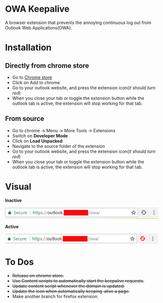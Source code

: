 # OWA Keepalive
A browser extension that prevents the annoying continuous log out from Outlook Web Applications(OWA).

# Installation

## Directly from chrome store
- Go to [Chrome store](https://chrome.google.com/webstore/detail/icicklhncnongibfodkagbaiaicmldaf/)
- Click on Add to chrome
- Go to your outlook website, and press the extension icon(_it should turn red_)
- When you close your tab or toggle the extension button while the outlook tab is active, the extension will stop working for that tab.

## From source
- Go to chrome -> Menu -> More Tools -> Extensions
- Switch on **Developer Mode**
- Click on **Load Unpacked**
- Navigate to the source folder of the extension
- Go to your outlook website, and press the extension icon(_it should turn red_)
- When you close your tab or toggle the extension button while the outlook tab is active, the extension will stop working for that tab.


# Visual

**Inactive**

![Inactive state](images/inactive.png)

**Active**

![Active state](images/active.png)

# To Dos
- ~~Release on chrome store.~~
- ~~Use Content scripts to automatically start the keepalive requests.~~
- ~~Update content script whenever the domain is updated.~~
- ~~Update the icon when automatically keeping-alive a page.~~
- Make another branch for firefox extension.